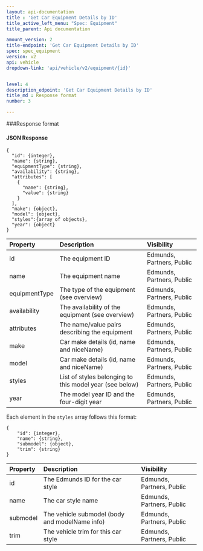 ```yaml
---
layout: api-documentation
title : 'Get Car Equipment Details by ID'
title_active_left_menu: "Spec: Equipment"
title_parent: Api documentation

amount_version: 2
title-endpoint: 'Get Car Equipment Details by ID'
spec: spec_equipment
version: v2
api: vehicle
dropdown-link: 'api/vehicle/v2/equipment/{id}'


level: 4
description_edpoint: 'Get Car Equipment Details by ID'
title_md : Response format
number: 3

---
```


###Response format

#### JSON Response

	{
	  "id": {integer},
  	  "name": {string},
	  "equipmentType": {string},
	  "availability": {string},
	  "attributes": [
        {
          "name": {string},
          "value": {string}
        }
      ],
	  "make": {object},
	  "model": {object},
	  "styles":{array of objects},
	  "year": {object}
	}

| Property      	| Description                         					| Visibility                |
|:------------------|:------------------------------------------------------|:------------------------- |
| id		    	| The equipment ID										| Edmunds, Partners, Public |
| name		    	| The equipment name									| Edmunds, Partners, Public |
| equipmentType		| The type of the equipment (see overview)				| Edmunds, Partners, Public |
| availability		| The availability of the equipment (see overview)		| Edmunds, Partners, Public |
| attributes	    | The name/value pairs describing the equipment			| Edmunds, Partners, Public |
| make	        | Car make details (id, name and niceName)   			   	| Edmunds, Partners, Public |
| model         | Car make details (id, name and niceName)					| Edmunds, Partners, Public |
| styles        | List of styles belonging to this model year (see below)   | Edmunds, Partners, Public |
| year		    | The model year ID and the four-digit year                	| Edmunds, Partners, Public |

Each element in the <code>styles</code> array follows this format:

	{
		"id": {integer},
		"name": {string},
		"submodel": {object},
		"trim": {string}
	}
	
| Property      | Description                                                    | Visibility                |
|:--------------|:---------------------------------------------------------------|:------------------------- |
| id            | The Edmunds ID for the car style 		                         | Edmunds, Partners, Public |
| name	        | The car style name										     | Edmunds, Partners, Public |
| submodel      | The vehicle submodel (body and modelName info)                 | Edmunds, Partners, Public |
| trim      	| The vehicle trim for this car style 			                 | Edmunds, Partners, Public |


